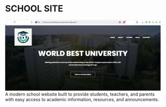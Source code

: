# SCHOOL SITE
![HOME PAGE](imgs/school_home.png)
A modern school website built to provide students, teachers, and parents with easy access to academic information, resources, and announcements.

